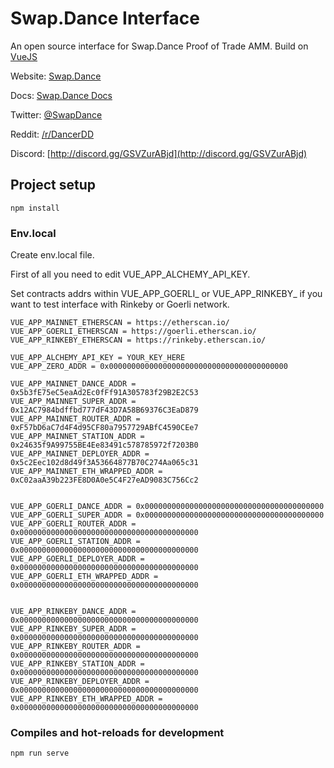 # Swap.Dance Interface

An open source interface for Swap.Dance Proof of Trade AMM. Build on [VueJS](https://vuejs.org/)

Website: [Swap.Dance](https://swap.dance/)

Docs: [Swap.Dance Docs](https://docs.swap.dance/)

Twitter: [@SwapDance](https://twitter.com/SwapDance)

Reddit: [/r/DancerDD](https://www.reddit.com/r/DancerDD/)

Discord: [http://discord.gg/GSVZurABjd](http://discord.gg/GSVZurABjd)


## Project setup
```
npm install
```

### Env.local

Create env.local file. 

First of all you need to edit VUE_APP_ALCHEMY_API_KEY. 

Set contracts addrs within VUE_APP_GOERLI_ or VUE_APP_RINKEBY_ if you want to test interface with Rinkeby or Goerli network.

```
VUE_APP_MAINNET_ETHERSCAN = https://etherscan.io/
VUE_APP_GOERLI_ETHERSCAN = https://goerli.etherscan.io/
VUE_APP_RINKEBY_ETHERSCAN = https://rinkeby.etherscan.io/

VUE_APP_ALCHEMY_API_KEY = YOUR_KEY_HERE
VUE_APP_ZERO_ADDR = 0x0000000000000000000000000000000000000000

VUE_APP_MAINNET_DANCE_ADDR = 0x5b3fE75eC5eaAd2Ec0fFf91A305783f29B2E2C53
VUE_APP_MAINNET_SUPER_ADDR = 0x12AC7984bdffbd777dF43D7A58B69376C3EaD879
VUE_APP_MAINNET_ROUTER_ADDR = 0xF57bD6aC7d4F4d95CF80a7957729ABfC4590CEe7
VUE_APP_MAINNET_STATION_ADDR = 0x24635f9A99755BE4Ee83491c578785972f7203B0
VUE_APP_MAINNET_DEPLOYER_ADDR = 0x5c2Eec102d8d49f3A53664877B70C274Aa065c31
VUE_APP_MAINNET_ETH_WRAPPED_ADDR = 0xC02aaA39b223FE8D0A0e5C4F27eAD9083C756Cc2


VUE_APP_GOERLI_DANCE_ADDR = 0x0000000000000000000000000000000000000000
VUE_APP_GOERLI_SUPER_ADDR = 0x0000000000000000000000000000000000000000
VUE_APP_GOERLI_ROUTER_ADDR = 0x0000000000000000000000000000000000000000
VUE_APP_GOERLI_STATION_ADDR = 0x0000000000000000000000000000000000000000
VUE_APP_GOERLI_DEPLOYER_ADDR = 0x0000000000000000000000000000000000000000
VUE_APP_GOERLI_ETH_WRAPPED_ADDR = 0x0000000000000000000000000000000000000000


VUE_APP_RINKEBY_DANCE_ADDR = 0x0000000000000000000000000000000000000000
VUE_APP_RINKEBY_SUPER_ADDR = 0x0000000000000000000000000000000000000000
VUE_APP_RINKEBY_ROUTER_ADDR = 0x0000000000000000000000000000000000000000
VUE_APP_RINKEBY_STATION_ADDR = 0x0000000000000000000000000000000000000000
VUE_APP_RINKEBY_DEPLOYER_ADDR = 0x0000000000000000000000000000000000000000
VUE_APP_RINKEBY_ETH_WRAPPED_ADDR = 0x0000000000000000000000000000000000000000
```

### Compiles and hot-reloads for development
```
npm run serve
```
